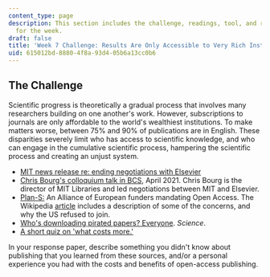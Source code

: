 ```yaml
---
content_type: page
description: This section includes the challenge, readings, tool, and response paper
  for the week.
draft: false
title: 'Week 7 Challenge: Results Are Only Accessible to Very Rich Institutions'
uid: 615012bd-8880-4f8a-93d4-05b6a13cc0b6
---
```

## The Challenge

Scientific progress is theoretically a gradual process that involves many researchers building on one another's work. However, subscriptions to journals are only affordable to the world's wealthiest institutions. To make matters worse, between 75% and 90% of publications are in English. These disparities severely limit who has access to scientific knowledge, and who can engage in the cumulative scientific process, hampering the scientific process and creating an unjust system.

- [MIT news release re: ending negotiations with Elsevier](https://news.mit.edu/2020/guided-by-open-access-principles-mit-ends-elsevier-negotiations-0611)
- [Chris Bourg's colloquium talk in BCS](https://www.dropbox.com/s/mq417aqg4f3sgsq/Bourg-04-01-2021.mp4?dl=0), April 2021. Chris Bourg is the director of MIT Libraries and led negotiations between MIT and Elsevier. 
- [Plan-S:](https://www.coalition-s.org/why-plan-s/) An Alliance of European funders mandating Open Access. The Wikipedia [article](https://en.wikipedia.org/wiki/Plan_S) includes a description of some of the concerns, and why the US refused to join. 
- [Who's downloading pirated papers? Everyone](https://www.sciencemag.org/news/2016/04/whos-downloading-pirated-papers-everyone). *Science*.
- [A short quiz on 'what costs more.'](https://virginia.libwizard.com/f/what-costs-more)

In your response paper, describe something you didn't know about publishing that you learned from these sources, and/or a personal experience you had with the costs and benefits of open-access publishing.